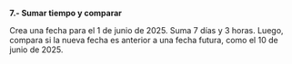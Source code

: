 <strong>7.- Sumar tiempo y comparar</strong>

Crea una fecha para el 1 de junio de 2025. Suma 7 días y 3 horas. Luego, compara si la nueva fecha es anterior a una fecha futura, como el 10 de junio de 2025.